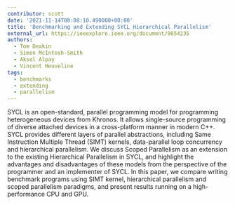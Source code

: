 ```yaml
---
contributor: scott
date: '2021-11-14T08:08:10.490000+00:00'
title: 'Benchmarking and Extending SYCL Hierarchical Parallelism'
external_url: https://ieeexplore.ieee.org/document/9654235
authors:
  - Tom Deakin
  - Simon McIntosh-Smith
  - Aksel Alpay
  - Vincent Heuveline
tags:
  - benchmarks
  - extending
  - parallelism
---
```


SYCL is an open-standard, parallel programming model for programming heterogeneous devices from Khronos. It allows
single-source programming of diverse attached devices in a cross-platform manner in modern C++. SYCL provides different
layers of parallel abstractions, including Same Instruction Multiple Thread (SIMT) kernels, data-parallel loop
concurrency and hierarchical parallelism. We discuss Scoped Parallelism as an extension to the existing Hierarchical
Parallelism in SYCL, and highlight the advantages and disadvantages of these models from the perspective of the
programmer and an implementer of SYCL. In this paper, we compare writing benchmark programs using SIMT kernel,
hierarchical parallelism and scoped parallelism paradigms, and present results running on a high-performance CPU and
GPU.
